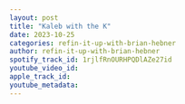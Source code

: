 ```yaml
---
layout: post
title: "Kaleb with the K"
date: 2023-10-25
categories: refin-it-up-with-brian-hebner
author: refin-it-up-with-brian-hebner
spotify_track_id: 1rjlfRnOURHPQDlAZe27id
youtube_video_id: 
apple_track_id: 
youtube_metadata: 
---
```

